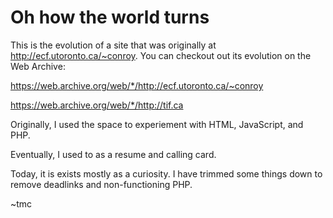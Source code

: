 # Oh how the world turns

This is the evolution of a site that was originally at http://ecf.utoronto.ca/~conroy. You can checkout out its evolution on the Web Archive:

https://web.archive.org/web/*/http://ecf.utoronto.ca/~conroy

https://web.archive.org/web/*/http://tif.ca

Originally, I used the space to experiement with HTML, JavaScript, and PHP.

Eventually, I used to as a resume and calling card.

Today, it is exists mostly as a curiosity. I have trimmed some things down to remove deadlinks and non-functioning PHP.

~tmc
